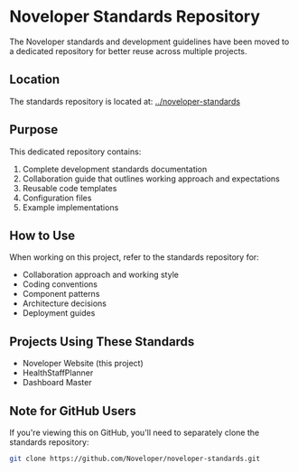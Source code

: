# Noveloper Standards Repository

The Noveloper standards and development guidelines have been moved to a dedicated repository for better reuse across multiple projects.

## Location

The standards repository is located at: [../noveloper-standards](../noveloper-standards)

## Purpose

This dedicated repository contains:

1. Complete development standards documentation
2. Collaboration guide that outlines working approach and expectations
3. Reusable code templates
4. Configuration files
5. Example implementations

## How to Use

When working on this project, refer to the standards repository for:

- Collaboration approach and working style
- Coding conventions
- Component patterns
- Architecture decisions
- Deployment guides

## Projects Using These Standards

- Noveloper Website (this project)
- HealthStaffPlanner
- Dashboard Master

## Note for GitHub Users

If you're viewing this on GitHub, you'll need to separately clone the standards repository:

```bash
git clone https://github.com/Noveloper/noveloper-standards.git
```